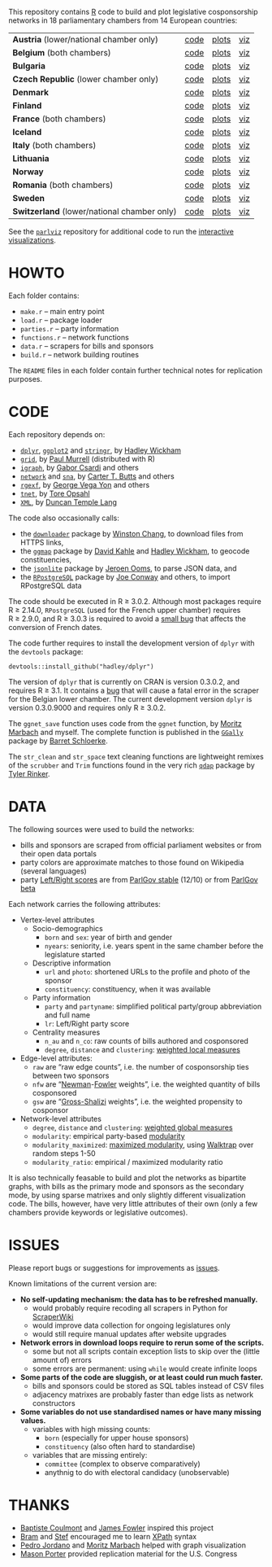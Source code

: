 This repository contains [R](http://www.r-project.org/) code to build and plot legislative cosponsorship networks in 18 parliamentary chambers from 14 European countries:

| | | | |
|:----------------------------------------------|:----------------------------------------------:|:--------------------------------------------------:|:-------------------------------------:|
| **Austria** (lower/national chamber only)     | [code](https://github.com/briatte/nationalrat) | [plots](http://briatte.org/nationalrat/plots.html) | [viz](http://briatte.org/nationalrat) |
| **Belgium** (both chambers)                   | [code](https://github.com/briatte/belparl)     | [plots](http://briatte.org/belparl/plots.html)     | [viz](http://briatte.org/belparl)     |
| **Bulgaria**                                  | [code](https://github.com/briatte/bgparl)      | [plots](http://briatte.org/bgparl/plots.html)      | [viz](http://briatte.org/bgparl)      |
| **Czech Republic** (lower chamber only)       | [code](https://github.com/briatte/poslanecka)  | [plots](http://briatte.org/poslanecka/plots.html)  | [viz](http://briatte.org/poslanecka)  |
| **Denmark**                                   | [code](https://github.com/briatte/folketinget) | [plots](http://briatte.org/folketinget/plots.html) | [viz](http://briatte.org/folketinget) |
| **Finland**                                   | [code](https://github.com/briatte/eduskunta)   | [plots](http://briatte.org/eduskunta/plots.html)   | [viz](http://briatte.org/eduskunta)   |
| **France** (both chambers)                    | [code](https://github.com/briatte/parlement)   | [plots](http://briatte.org/parlement/plots.html)   | [viz](http://briatte.org/parlement)   |
| **Iceland**                                   | [code](https://github.com/briatte/althing)     | [plots](http://briatte.org/althing/plots.html)     | [viz](http://briatte.org/althing)     |
| **Italy** (both chambers)                     | [code](https://github.com/briatte/parlamento)  | [plots](http://briatte.org/parlamento/plots.html)  | [viz](http://briatte.org/parlamento)  |
| **Lithuania**                                 | [code](https://github.com/briatte/seimas)      | [plots](http://briatte.org/seimas/plots.html)      | [viz](http://briatte.org/seimas)      |
| **Norway**                                    | [code](https://github.com/briatte/stortinget)  | [plots](http://briatte.org/stortinget/plots.html)  | [viz](http://briatte.org/stortinget)  |
| **Romania** (both chambers)                   | [code](https://github.com/briatte/parlamentul) | [plots](http://briatte.org/parlamentul/plots.html) | [viz](http://briatte.org/parlamentul) |
| **Sweden**                                    | [code](https://github.com/briatte/riksdag)     | [plots](http://briatte.org/riksdag/plots.html)     | [viz](http://briatte.org/riksdag)     |
| **Switzerland** (lower/national chamber only) | [code](https://github.com/briatte/swparl)      | [plots](http://briatte.org/swparl/plots.html)      | [viz](http://briatte.org/swparl)      |

See the [`parlviz`](https://github.com/briattte/parlviz) repository for additional code to run the [interactive visualizations](http://briatte.org/).

# HOWTO

Each folder contains:

- `make.r` – main entry point
- `load.r` – package loader
- `parties.r` – party information
- `functions.r` – network functions
- `data.r` – scrapers for bills and sponsors
- `build.r` – network building routines

The `README` files in each folder contain further technical notes for replication purposes.

# CODE

Each repository depends on:

- [`dplyr`](https://github.com/hadley/dplyr), 
[`ggplot2`](https://github.com/hadley/ggplot2) and 
[`stringr`](https://github.com/hadley/stringr), 
by [Hadley Wickham](https://github.com/hadley)
- [`grid`](https://www.stat.auckland.ac.nz/~paul/grid/grid.html), 
by [Paul Murrell](https://www.stat.auckland.ac.nz/~paul/) (distributed with R)
- [`igraph`](https://github.com/igraph/igraph), 
by [Gabor Csardi](https://github.com/gaborcsardi) and others
- [`network`](http://cran.r-project.org/web/packages/network/) and 
[`sna`](http://cran.r-project.org/web/packages/sna/), 
by [Carter T. Butts](http://erzuli.ss.uci.edu/~buttsc/) and others
- [`rgexf`](http://bitbucket.org/gvegayon/rgexf), 
by [George Vega Yon](http://bitbucket.org/gvegayon/) and others
- [`tnet`](http://cran.r-project.org/web/packages/tnet/), 
by [Tore Opsahl](http://toreopsahl.com/)
- [`XML`](http://cran.r-project.org/web/packages/XML/), 
by [Duncan Temple Lang](http://www.stat.ucdavis.edu/~duncan/)

The code also occasionally calls:

- the [`downloader`](https://github.com/wch/downloader) package by [Winston Chang](github.com/wch), to download files from HTTPS links, 
- the [`ggmap`](https://github.com/dkahle/ggmap) package by [David Kahle](https://github.com/dkahle) and [Hadley Wickham](https://github.com/hadley), to geocode constituencies,
- the [`jsonlite`](https://github.com/jeroenooms/jsonlite) package by [Jeroen Ooms](https://github.com/jeroenooms), to parse JSON data, and 
- the [`RPostgreSQL`](http://cran.r-project.org/web/packages/RPostgreSQL/) package by [Joe Conway](http://www.joeconway.com/) and others, to import RPostgreSQL data

The code should be executed in R ≥ 3.0.2. Although most packages require R ≥ 2.14.0, `RPostgreSQL` (used for the French upper chamber) requires R ≥ 2.9.0, and R ≥ 3.0.3 is required to avoid a [small bug](https://github.com/hadley/lubridate/issues/194) that affects the conversion of French dates.

The code further requires to install the development version of `dplyr` with the `devtools` package:

```{r}
devtools::install_github("hadley/dplyr") 
```

The version of `dplyr` that is currently on CRAN is version 0.3.0.2, and requires R ≥ 3.1. It contains a [bug](https://github.com/hadley/dplyr/issues/783) that will cause a fatal error in the scraper for the Belgian lower chamber. The current development version `dplyr` is version 0.3.0.9000 and requires only R ≥ 3.0.2.

The `ggnet_save` function uses code from the `ggnet` function, by [Moritz Marbach](https://github.com/sumtxt) and myself. The complete function is published in the [`GGally`](https://github.com/ggobi/ggally) package 
by [Barret Schloerke](https://github.com/schloerke). 

The `str_clean` and `str_space` text cleaning functions are lightweight remixes of the `scrubber` and `Trim` functions found in the very rich [`qdap`](https://github.com/trinker/qdap/) package by [Tyler Rinker](https://github.com/trinker/).

# DATA

The following sources were used to build the networks:

* bills and sponsors are scraped from official parliament websites or from their open data portals
* party colors are approximate matches to those found on Wikipedia (several languages)
* party [Left/Right scores](http://parlgov.org/stable/documentation/party-position.html) are from [ParlGov stable](http://parlgov.org/stable/) (12/10) or from [ParlGov beta](http://dev.parlgov.org/)

Each network carries the following attributes:

- Vertex-level attributes
	- Socio-demographics
		- `born` and `sex`: year of birth and gender
		- `nyears`: seniority, i.e. years spent in the same chamber before the legislature started
	- Descriptive information
		- `url` and `photo`: shortened URLs to the profile and photo of the sponsor
		- `constituency`: constituency, when it was available
	- Party information
		- `party` and `partyname`: simplified political party/group abbreviation and full name
		- `lr`: Left/Right party score
	- Centrality measures
		- `n_au` and `n_co`: raw counts of bills authored and cosponsored
		- `degree`, `distance` and `clustering`: [weighted local measures](http://toreopsahl.com/2010/04/21/article-node-centrality-in-weighted-networks-generalizing-degree-and-shortest-paths/ "Opsahl 2010")
- Edge-level attributes:
	- `raw` are “raw edge counts”, i.e. the number of cosponsorship ties between two sponsors
	- `nfw` are “[Newman](http://www-personal.umich.edu/~mejn/papers/016132.pdf "Newman 2001")-[Fowler](http://jhfowler.ucsd.edu/best_connected_congressperson.pdf "Fowler 2006") weights”, i.e. the weighted quantity of bills cosponsored
	- `gsw` are “[Gross-Shalizi](http://www.latinodecisions.com/files/4013/3840/2978/Gross-Kirkland-Shalizi_Multilevel-Cosponsorship_PolAnlys-submission.pdf "Gross, Kirkland and Shalizi 2012") weights”, i.e. the weighted propensity to cosponsor
- Network-level attributes
	- `degree`, `distance` and `clustering`: [weighted global measures](http://toreopsahl.com/2010/04/21/article-node-centrality-in-weighted-networks-generalizing-degree-and-shortest-paths/ "Opsahl 2010")
	- `modularity`: empirical party-based [modularity](http://arxiv.org/abs/physics/0602124 "Newman 2006")
	- `modularity_maximized`: [maximized modularity](http://papers.ssrn.com/sol3/papers.cfm?abstract_id=1437055 "Waugh et al. 2012"), using [Walktrap](http://arxiv.org/abs/physics/0512106 "Pons and Latapy 2005") over random steps 1-50
	- `modularity_ratio`: empirical / maximized modularity ratio

It is also technically feasable to build and plot the networks as bipartite graphs, with bills as the primary mode and sponsors as the secondary mode, by using sparse matrixes and only slightly different visualization code. The bills, however, have very little attributes of their own (only a few chambers provide keywords or legislative outcomes).

# ISSUES

Please report bugs or suggestions for improvements as [issues](issues).

Known limitations of the current version are:

* **No self-updating mechanism: the data has to be refreshed manually.**
	* would probably require recoding all scrapers in Python for [ScraperWiki](https://scraperwiki.com/)
	* would improve data collection for ongoing legislatures only
	* would still require manual updates after website upgrades
* **Network errors in download loops require to rerun some of the scripts.**
	* some but not all scripts contain exception lists to skip over the (little amount of) errors
	* some errors are permanent: using `while` would create infinite loops
* **Some parts of the code are sluggish, or at least could run much faster.**
	* bills and sponsors could be stored as SQL tables instead of CSV files
	* adjacency matrixes are probably faster than edge lists as network constructors
* **Some variables do not use standardised names or have many missing values.**
	* variables with high missing counts:
		* `born` (especially for upper house sponsors)
		* `constituency` (also often hard to standardise)
	* variables that are missing entirely:
		* `committee` (complex to observe comparatively)
		* anythnig to do with electoral candidacy (unobservable)

# THANKS

- [Baptiste Coulmont][coulmont] and [James Fowler][fowler] inspired this project
- [Bram][bram] and [Stef][stef] encouraged me to learn [XPath](http://www.w3.org/TR/xpath/) syntax
- [Pedro Jordano][jordano] and [Moritz Marbach][marbach] helped with graph visualization
- [Mason Porter][porter] provided replication material for the U.S. Congress

[bram]: https://github.com/Psycojoker
[coulmont]: http://coulmont.com/blog/2011/09/02/travail-de-deputes/
[fowler]: http://jhfowler.ucsd.edu/cosponsorship.htm
[jordano]: https://pedroj.github.io/bipartite_plots/
[marbach]: https://sumtxt.wordpress.com/2011/07/02/visualizing-networks-with-ggplot2-in-r/
[porter]: http://people.maths.ox.ac.uk/porterm/
[stef]: https://github.com/stef
